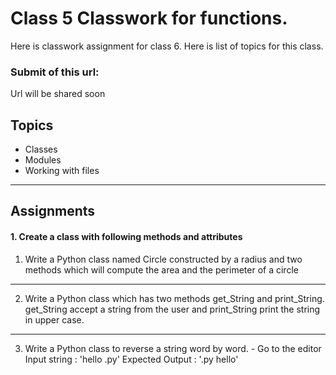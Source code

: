 # Class 5 Classwork for functions.
Here is classwork assignment for class 6. Here is list of topics for this class.
### Submit of this url:

Url will be shared soon

## Topics

* Classes
* Modules
* Working with files

---
## Assignments
#### 1. Create a class with following methods and attributes
1. Write a Python class named Circle constructed by a radius and two methods which will compute the area and the perimeter of a circle
---
2. Write a Python class which has two methods get_String and print_String. get_String accept a string from the user and print_String print the string in upper case.
---
3. Write a Python class to reverse a string word by word. - Go to the editor
Input string : 'hello .py'
Expected Output : '.py hello'